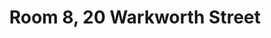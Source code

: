 ---
basin: 'Yes'
cudn: false
floor: Second
grade: 3
images: []
living_room: 'No'
location: 20 Warkworth Street
name: '8'
network: Wireless Only
title: Room 8, 20 Warkworth Street
---